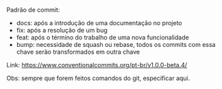 Padrão de commit:
- docs: após a introdução de uma documentação no projeto
- fix: após a resolução de um bug
- feat: após o término do trabalho de uma nova funcionalidade
- bump: necessidade de squash ou rebase, todos os commits com essa chave serão transformados em outra chave

Link: https://www.conventionalcommits.org/pt-br/v1.0.0-beta.4/

Obs: sempre que forem feitos comandos do git, especificar aqui.